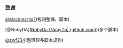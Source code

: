 ### 致谢

[@blackmartix7](https://github.com/blackmatrix7)(规则整理、脚本)

[@NobyDA]([NobyDa (NobyDa) (github.com)](https://github.com/NobyDa))(多个脚本)

[@zwf234](https://github.com/zwf234)(整理超多脚本规则)